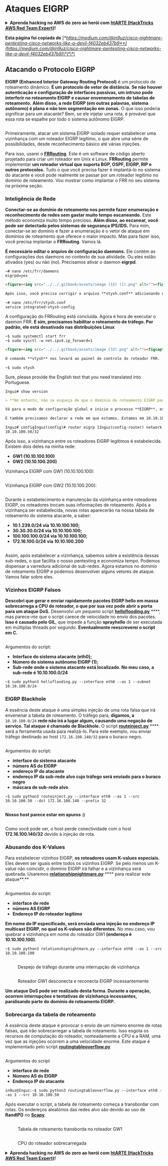 # Ataques EIGRP

<details>

<summary><strong>Aprenda hacking no AWS do zero ao herói com</strong> <a href="https://training.hacktricks.xyz/courses/arte"><strong>htARTE (HackTricks AWS Red Team Expert)</strong></a><strong>!</strong></summary>

Outras formas de apoiar o HackTricks:

* Se você quer ver sua **empresa anunciada no HackTricks** ou **baixar o HackTricks em PDF**, confira os [**PLANOS DE ASSINATURA**](https://github.com/sponsors/carlospolop)!
* Adquira o [**material oficial PEASS & HackTricks**](https://peass.creator-spring.com)
* Descubra [**A Família PEASS**](https://opensea.io/collection/the-peass-family), nossa coleção de [**NFTs**](https://opensea.io/collection/the-peass-family) exclusivos
* **Junte-se ao grupo** 💬 [**Discord**](https://discord.gg/hRep4RUj7f) ou ao grupo [**telegram**](https://t.me/peass) ou **siga**-me no **Twitter** 🐦 [**@carlospolopm**](https://twitter.com/carlospolopm)**.**
* **Compartilhe suas técnicas de hacking enviando PRs para os repositórios github** [**HackTricks**](https://github.com/carlospolop/hacktricks) e [**HackTricks Cloud**](https://github.com/carlospolop/hacktricks-cloud).

</details>

**Esta página foi copiada de** [**https://medium.com/@in9uz/cisco-nightmare-pentesting-cisco-networks-like-a-devil-f4032eb437b9**](https://medium.com/@in9uz/cisco-nightmare-pentesting-cisco-networks-like-a-devil-f4032eb437b9)\*\*\*\*

## Atacando o Protocolo EIGRP <a href="#0f82" id="0f82"></a>

**EIGRP (Enhanced Interior Gateway Routing Protocol)** é um protocolo de roteamento dinâmico. **É um protocolo de vetor de distância.** **Se não houver autenticação e configuração de interfaces passivas, um intruso pode interferir no roteamento EIGRP e causar envenenamento de tabelas de roteamento.** **Além disso, a rede EIGRP (em outras palavras, sistema autônomo) é plana e não tem segmentação em zonas.** O que isso poderia significar para um atacante? Bem, se ele injetar uma rota, é provável que essa rota se espalhe por todo o sistema autônomo EIGRP.

<figure><img src="../../.gitbook/assets/image (25) (1).png" alt=""><figcaption></figcaption></figure>

Primeiramente, atacar um sistema EIGRP isolado requer estabelecer uma vizinhança com um roteador EIGRP legítimo, o que abre uma série de possibilidades, desde reconhecimento básico até várias injeções.

Para isso, usarei o [**FRRouting**](https://frrouting.org/). Este é um software de código aberto projetado para criar um roteador em Unix e Linux. **FRRouting** permite implementar **um roteador virtual que suporta BGP, OSPF, EIGRP, RIP e outros protocolos.** Tudo o que você precisa fazer é implantá-lo no sistema do atacante e você pode realmente se passar por um roteador legítimo no domínio de roteamento. Vou mostrar como implantar o FRR no seu sistema na próxima seção.

### Inteligência de Rede <a href="#41e6" id="41e6"></a>

**Conectar-se ao domínio de roteamento nos permite fazer enumeração e reconhecimento de redes sem gastar muito tempo escaneando.** Este método economiza muito tempo precioso. **Além disso, ao escanear, você pode ser detectado pelos sistemas de segurança IPS/IDS.** Para mim, conectar-se ao domínio e fazer a enumeração é o vetor de ataque em domínios de roteamento que oferece o maior impacto. Mas para fazer isso, você precisa implantar o **FRRouting**. Vamos lá.

**É necessário editar o arquivo de configuração daemons.** Ele contém as configurações dos daemons no contexto de sua atividade. Ou eles estão ativados (yes) ou não (no). Precisamos ativar o daemon **eigrpd**.
```
~# nano /etc/frr/daemons
eigrpd=yes
```
```markdown
<figure><img src="../../.gitbook/assets/image (15) (1).png" alt=""><figcaption></figcaption></figure>

Após isso, você precisa corrigir o arquivo **vtysh.conf** adicionando uma linha responsável por salvar a configuração em um único arquivo, para que as configurações de diferentes protocolos não fiquem dispersas em arquivos diferentes **(por exemplo, eigrpd.conf, staticd.conf).** Isso é configurável opcionalmente.
```
```
~# nano /etc/frr/vtysh.conf
service integrated-vtysh-config
```
A configuração do FRRouting está concluída. Agora é hora de executar o daemon FRR. **E sim, precisamos habilitar o roteamento de tráfego. Por padrão, ele está desativado nas distribuições Linux**
```
~$ sudo systemctl start frr
~$ sudo sysctl -w net.ipv4.ip_forward=1
```
```markdown
<figure><img src="../../.gitbook/assets/image (32).png" alt=""><figcaption></figcaption></figure>

O comando **vtysh** nos levará ao painel de controle do roteador FRR.
```
```
~$ sudo vtysh
```
Sure, please provide the English text that you need translated into Portuguese.
```
Inguz# show version
```
```markdown
> **No entanto, não se esqueça de que o domínio de roteamento EIGRP pode ser protegido por autenticação. Mas você ainda tem a chance de se conectar ao domínio de roteamento. Quando pacotes hello são enviados, eles também contêm hashes criptográficos. Se você conseguir extrair esses hashes do dump de tráfego e redefinir a senha, você pode fazer login no domínio de roteamento com essa senha.**

Vá para o modo de configuração global e inicie o processo **EIGRP**, especifique o número do sistema autônomo — **1**

E também precisamos declarar a rede em que estamos. Estamos em 10.10.100.0/24. Meu endereço é 10.10.100.50/32
```
```
Inguz# configInguz(config)# router eigrp 1Inguz(config-router) network 10.10.100.50/32
```
Após isso, a vizinhança entre os roteadores EIGRP legítimos é estabelecida. Existem dois deles na minha rede:

* **GW1 (10.10.100.100)**
* **GW2 (10.10.100.200)**

Vizinhança EIGRP com GW1 (10.10.100.100):

<figure><img src="../../.gitbook/assets/image (5) (1) (2).png" alt=""><figcaption></figcaption></figure>

Vizinhança EIGRP com GW2 (10.10.100.200):

<figure><img src="../../.gitbook/assets/image (30) (1).png" alt=""><figcaption></figcaption></figure>

Durante o estabelecimento e manutenção da vizinhança entre roteadores EIGRP, os roteadores trocam suas informações de roteamento. Após a vizinhança ser estabelecida, novas rotas aparecerão na nossa tabela de roteamento do sistema atacante, a saber:

* **10.1.239.0/24 via 10.10.100.100;**
* **30.30.30.0/24 via 10.10.100.100;**
* **100.100.100.0/24 via 10.10.100.100;**
* **172.16.100.0/24 via 10.10.100.200**

<figure><img src="../../.gitbook/assets/image (29) (1) (2).png" alt=""><figcaption></figcaption></figure>

Assim, após estabelecer a vizinhança, sabemos sobre a existência dessas sub-redes, o que facilita o nosso pentesting e economiza tempo. Podemos dispensar a varredura adicional de sub-redes. Agora estamos no domínio de roteamento EIGRP e podemos desenvolver alguns vetores de ataque. Vamos falar sobre eles.

### Vizinhos EIGRP Falsos <a href="#51ee" id="51ee"></a>

**Descobri que gerar e enviar rapidamente pacotes EIGRP hello em massa sobrecarrega a CPU do roteador, o que por sua vez pode abrir a porta para um ataque DoS.** Desenvolvi um pequeno script [**helloflooding.py**](https://github.com/in9uz/EIGRPWN/blob/main/helloflooding.py) \*\*\*\*, mas parece-me que o script carece de velocidade no envio dos pacotes. **Isso é causado pelo GIL**, que impede a função **sprayhello** de ser executada em múltiplas threads por segundo. **Eventualmente reescreverei o script em C.**

<figure><img src="../../.gitbook/assets/image (2) (6) (1).png" alt=""><figcaption></figcaption></figure>

Argumentos do script:

* **Interface do sistema atacante (eth0);**
* **Número do sistema autônomo EIGRP (1);**
* **Sub-rede onde o sistema atacante está localizado. No meu caso, a sub-rede é 10.10.100.0/24**
```
~$ sudo python3 helloflooding.py --interface eth0 --as 1 --subnet 10.10.100.0/24
```
### EIGRP Blackhole <a href="#5c04" id="5c04"></a>

A essência deste ataque é uma simples injeção de uma rota falsa que irá envenenar a tabela de roteamento. O tráfego para, **digamos, a** `10.10.100.0/24` **rede não irá a lugar algum, causando uma negação de serviço. Tal ataque é chamado de Blackhole.** O script [**routeinject.py**](https://github.com/in9uz/EIGRPWN/blob/main/routeinject.py) \*\*\*\* será a ferramenta usada para realizá-lo. Para este exemplo, vou enviar tráfego destinado ao host `172.16.100.140/32` para o buraco negro.

<figure><img src="../../.gitbook/assets/image (16) (1).png" alt=""><figcaption></figcaption></figure>

Argumentos do script:

* **interface do sistema atacante**
* **número AS do EIGRP**
* **endereço IP do atacante**
* **endereço IP da sub-rede alvo cujo tráfego será enviado para o buraco negro**
* **máscara de sub-rede alvo**
```
~$ sudo python3 routeinject.py --interface eth0 --as 1 --src 10.10.100.50 --dst 172.16.100.140 --prefix 32
```
<figure><img src="../../.gitbook/assets/image (20) (1).png" alt=""><figcaption></figcaption></figure>

**Nosso host parece estar em apuros :)**

<figure><img src="../../.gitbook/assets/image (6) (1) (1).png" alt=""><figcaption></figcaption></figure>

Como você pode ver, o host perde conectividade com o host **172.16.100.140/32** devido à injeção de rota.

### Abusando dos K-Values <a href="#25aa" id="25aa"></a>

Para estabelecer vizinhos EIGRP, **os roteadores usam K-values especiais.** Eles devem ser iguais entre todos os vizinhos EIGRP. Se pelo menos um K-value não coincidir, o domínio EIGRP irá falhar e a vizinhança será quebrada. Usaremos [**relationshipnightmare.py**](https://github.com/in9uz/EIGRPWN/blob/main/relationshipnightmare.py) \*\*\*\* para realizar este ataque\*\*.\*\*

<figure><img src="../../.gitbook/assets/image (12) (2) (1).png" alt=""><figcaption></figcaption></figure>

Argumentos do script:

* **interface de rede**
* **número AS EIGRP**
* **Endereço IP do roteador legítimo**

**Em nome do IP especificado, será enviada uma injeção no endereço IP multicast EIGRP, no qual os K-values são diferentes.** No meu caso, vou quebrar a vizinhança em nome do roteador GW1 **(endereço é 10.10.100.100)**.
```
~$ sudo python3 relationshipnightmare.py --interface eth0 --as 1 --src 10.10.100.100
```
<figure><img src="../../.gitbook/assets/image (9) (1) (4).png" alt=""><figcaption><p>Despejo de tráfego durante uma interrupção de vizinhança</p></figcaption></figure>

<figure><img src="../../.gitbook/assets/image (27) (1).png" alt=""><figcaption><p>Roteador GW1 desconecta e reconecta EIGRP incessantemente</p></figcaption></figure>

**Um ataque DoS pode ser realizado desta forma. Durante a operação, ocorrem interrupções e tentativas de vizinhança incessantes, paralisando parte do domínio de roteamento EIGRP.**

### Sobrecarga da tabela de roteamento <a href="#1d0c" id="1d0c"></a>

A essência deste ataque é provocar o envio de um número enorme de rotas falsas, que irão sobrecarregar a tabela de roteamento. Isso esgota os recursos de computação do roteador, nomeadamente a CPU e a RAM, uma vez que as injeções ocorrem a uma velocidade enorme. Este ataque é implementado pelo script [**routingtableoverflow.py**](https://github.com/in9uz/EIGRPWN/blob/main/routingtableoverflow.py)

<figure><img src="../../.gitbook/assets/image (3) (4).png" alt=""><figcaption></figcaption></figure>

Argumentos do script

* **interface de rede**
* **Número AS do EIGRP**
* **Endereço IP do atacante**
```
in9uz@Inguz:~$ sudo python3 routingtableoverflow.py --interface eth0 --as 1 --src 10.10.100.50
```
Após executar o script, a tabela de roteamento começa a transbordar com rotas. Os endereços aleatórios das redes alvo são devido ao uso de **RandIP()** no [**Scapy**](https://github.com/secdev/scapy).

<figure><img src="../../.gitbook/assets/image (4) (4).png" alt=""><figcaption><p>Tabela de roteamento transborda no roteador GW1</p></figcaption></figure>

<figure><img src="../../.gitbook/assets/image (21) (1).png" alt=""><figcaption><p>CPU do roteador sobrecarregada</p></figcaption></figure>

<details>

<summary><strong>Aprenda hacking no AWS do zero ao herói com</strong> <a href="https://training.hacktricks.xyz/courses/arte"><strong>htARTE (HackTricks AWS Red Team Expert)</strong></a><strong>!</strong></summary>

Outras formas de apoiar o HackTricks:

* Se você quer ver sua **empresa anunciada no HackTricks** ou **baixar o HackTricks em PDF**, confira os [**PLANOS DE ASSINATURA**](https://github.com/sponsors/carlospolop)!
* Adquira o [**material oficial PEASS & HackTricks**](https://peass.creator-spring.com)
* Descubra [**A Família PEASS**](https://opensea.io/collection/the-peass-family), nossa coleção de [**NFTs**](https://opensea.io/collection/the-peass-family) exclusivos
* **Junte-se ao grupo** 💬 [**Discord**](https://discord.gg/hRep4RUj7f) ou ao grupo [**telegram**](https://t.me/peass) ou **siga-me** no **Twitter** 🐦 [**@carlospolopm**](https://twitter.com/carlospolopm)**.**
* **Compartilhe suas técnicas de hacking enviando PRs para os repositórios do GitHub** [**HackTricks**](https://github.com/carlospolop/hacktricks) e [**HackTricks Cloud**](https://github.com/carlospolop/hacktricks-cloud).

</details>
